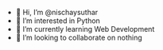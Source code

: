 - 👋 Hi, I’m @nischaysuthar
- 👀 I’m interested in Python
- 🌱 I’m currently learning Web Development
- 💞️ I’m looking to collaborate on nothing

<!---
nischaysuthar/nischaysuthar is a ✨ special ✨ repository because its `README.md` (this file) appears on your GitHub profile.
You can click the Preview link to take a look at your changes.
--->
